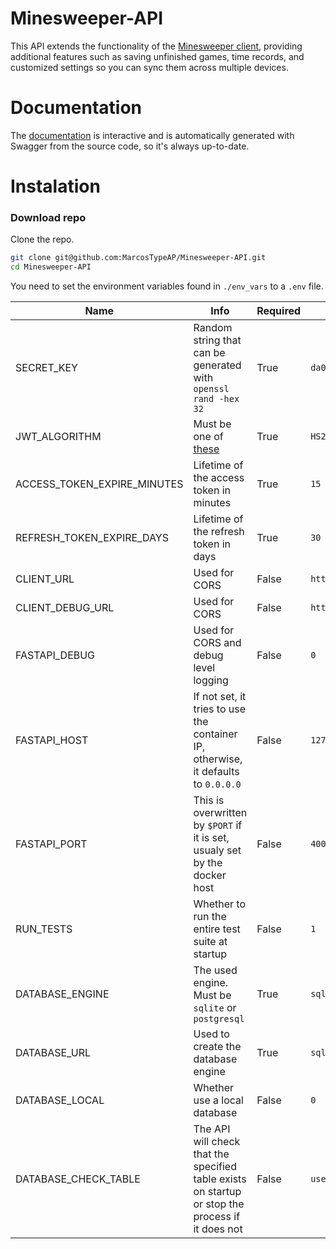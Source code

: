 # Minesweeper-API

This API extends the functionality of the [Minesweeper client](https://github.com/MarcosTypeAP/Minesweeper-Client/tree/main), providing additional features such as saving unfinished games, time records, and customized settings so you can sync them across multiple devices.

# Documentation

The [documentation](https://minesweeper-api-production.up.railway.app/docs) is interactive and is automatically generated with Swagger from the source code, so it's always up-to-date.

# Instalation

### Download repo

Clone the repo.

```bash
git clone git@github.com:MarcosTypeAP/Minesweeper-API.git
cd Minesweeper-API
```

You need to set the environment variables found in `./env_vars` to a `.env` file.

| Name | Info | Required | Example |
|---|---|---|---|
| SECRET_KEY | Random string that can be generated with `openssl rand -hex 32` | True | `da054f293d492d` |
| JWT_ALGORITHM | Must be one of [these](https://python-jose.readthedocs.io/en/latest/jws) | True | `HS256` |
| ACCESS_TOKEN_EXPIRE_MINUTES | Lifetime of the access token in minutes | True | `15` |
| REFRESH_TOKEN_EXPIRE_DAYS | Lifetime of the refresh token in days | True | `30` |
| CLIENT_URL | Used for CORS | False | `https://example.client` |
| CLIENT_DEBUG_URL | Used for CORS | False | `http://localhost:3000` |
| FASTAPI_DEBUG | Used for CORS and debug level logging | False | `0` |
| FASTAPI_HOST | If not set, it tries to use the container IP, otherwise, it defaults to `0.0.0.0` | False | `127.0.0.1` |
| FASTAPI_PORT | This is overwritten by `$PORT` if it is set, usualy set by the docker host | False | `4000` |
| RUN_TESTS | Whether to run the entire test suite at startup | False | `1` |
| DATABASE_ENGINE | The used engine. Must be `sqlite` or `postgresql` | True | `sqlite` |
| DATABASE_URL | Used to create the database engine | True | `sqlite+pysqlite:///:memory:` |
| DATABASE_LOCAL | Whether use a local database | False | `0` |
| DATABASE_CHECK_TABLE | The API will check that the specified table exists on startup or stop the process if it does not | False | `users` |
